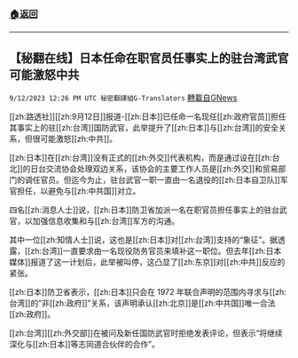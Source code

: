 ###  [:house:返回](README.md)
---


## 【秘翻在线】日本任命在职官员任事实上的驻台湾武官 可能激怒中共
`9/12/2023 12:26 PM UTC 秘密翻譯組G-Translators` [轉載自GNews](https://gnews.org/articles/1680240)

[[zh:路透社]][[zh:9月12日]]报道-[[zh:日本]]已任命一名现任[[zh:政府官员]]担任其事实上的驻[[zh:台湾]]国防武官，此举提升了[[zh:日本]]与[[zh:台湾]]的安全关系，但很可能激怒[[zh:中共]]。

[[zh:日本]]在[[zh:台湾]]没有正式的[[zh:外交]]代表机构，而是通过设在[[zh:台北]]的日台交流协会处理双边关系，该协会的主要工作人员是[[zh:外交]]和贸易部门的调任官员。但迄今为止，驻台武官一职一直由一名退役的[[zh:日本自卫队]]军官担任，以避免与[[zh:中共国]]对立。

四名[[zh:消息人士]]说，[[zh:日本]]防卫省加派一名在职官员担任事实上的驻台武官，以加强信息收集和与[[zh:台湾]]军方的沟通。

其中一位[[zh:知情人士]]说，这也是[[zh:日本]]对[[zh:台湾]]支持的“象征”。据透露，[[zh:台湾]]一直要求由一名现役防务官员来填补这一职位。但去年[[zh:日本媒体]]报道了这一计划后，此举被叫停，这凸显了[[zh:东京]]对[[zh:中共]]反应的紧张。

[[zh:日本]]防卫省表示，[[zh:日本]]只会在 1972 年联合声明的范围内寻求与[[zh:台湾]]的“非[[zh:政府]]”关系，该声明承认[[zh:北京]]是[[zh:中共国]]唯一合法[[zh:政府]]。

[[zh:台湾]][[zh:外交部]]在被问及新任国防武官时拒绝发表评论，但表示“将继续深化与[[zh:日本]]等志同道合伙伴的合作”。
